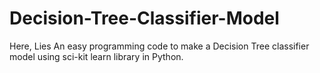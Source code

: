 # Decision-Tree-Classifier-Model
Here, Lies An easy programming code to make a Decision Tree classifier model using sci-kit learn library in Python.
